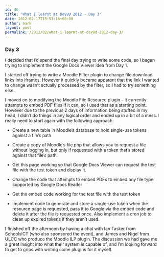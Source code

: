 ```yaml
---
id: 46
title: 'What I learnt at Dev8D 2012 - Day 3'
date: 2012-02-17T15:53:16+00:00
author: mark
layout: post
permalink: /2012/02/what-i-learnt-at-dev8d-2012-day-3/
---
```

### Day 3

I decided that I&#8217;d spend the final day trying to write some code, so I began trying to implement the Google Docs Viewer idea from Day 1.

I started off trying to write a Moodle Filter plugin to change file download links into iframes. However it quickly became apparent that the link I wanted to change wasn&#8217;t actually processed by the filter, so I had to try something else.

I moved on to modifying the Moodle File Resource plugin &#8211; it currently attempts to embed PDF files if it can, so I used that as a starting point. However due to the previous 2 days of information being stuffed in my head, I didn&#8217;t do things in any logical order and ended up in a bit of a mess. I really need to start again with the following approach:
  
* Create a new table in Moodle&#8217;s database to hold single-use tokens against a file&#8217;s path
  
* Create a copy of Moodle&#8217;s file.php that allows you to request a file without logging in, but only if requested with a token that&#8217;s stored against that file&#8217;s path.
  
* Get this page working so that Google Docs Viewer can request the test file with the test token and display it.
  
* Change the code that attempts to embed PDFs to embed any file type supported by Google Docs Reader
  
* Get the embed code working for the test file with the test token
  
* Implement code to generate and store a single-use token when the resource page is requested, pass it to Google via the embed code and delete it after the file is requested once. Also implement a cron job to clean up expired tokens if they aren&#8217;t used.

I finished off the afternoon by having a chat with Ian Tasker from SchoolsICT (who also sponsored the event), and James and Nigel from ULCC who produce the Moodle ILP plugin. The discussion we had gave me a great insight into what their system is capable of, and I&#8217;m looking forward to get to grips with writing some plugins for it myself.
